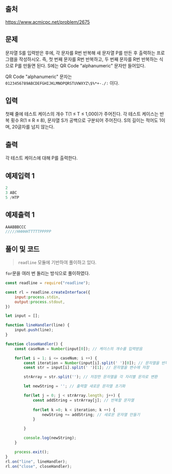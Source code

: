## 출처

https://www.acmicpc.net/problem/2675





## 문제

문자열 S를 입력받은 후에, 각 문자를 R번 반복해 새 문자열 P를 만든 후 출력하는 프로그램을 작성하시오. 즉, 첫 번째 문자를 R번 반복하고, 두 번째 문자를 R번 반복하는 식으로 P를 만들면 된다. S에는 QR Code "alphanumeric" 문자만 들어있다.

QR Code "alphanumeric" 문자는 `0123456789ABCDEFGHIJKLMNOPQRSTUVWXYZ\$%*+-./:` 이다.





## 입력

첫째 줄에 테스트 케이스의 개수 T(1 ≤ T ≤ 1,000)가 주어진다. 각 테스트 케이스는 반복 횟수 R(1 ≤ R ≤ 8), 문자열 S가 공백으로 구분되어 주어진다. S의 길이는 적어도 1이며, 20글자를 넘지 않는다. 





## 출력

각 테스트 케이스에 대해 P를 출력한다.





## 예제입력 1

```javascript
2
3 ABC
5 /HTP
```



## 예제출력 1

```javascript
AAABBBCCC
/////HHHHHTTTTTPPPPP
```





## 풀이 및 코드



> `readline` 모듈에 기반하여 풀이하고 있다.



`for`문을 여러 번 돌리는 방식으로 풀이하였다.



```javascript
const readline = require("readline");

const rl = readline.createInterface({
    input:process.stdin,
    output:process.stdout,
})

let input = [];

function lineHandler(line) {
    input.push(line);
}

function closeHandler() {
    const caseNum = Number(input[0]); // 케이스의 개수를 입력받음

    for(let i = 1; i <= caseNum; i ++) {
        const iteration = Number(input[i].split(' ')[0]); // 문자열을 반복할 횟수
        const str = input[i].split(' ')[1]; // 문자열을 변수에 저장

        strArray = str.split(''); // 저장한 문자열을 각 자리별 문자로 변환

        let newString = ''; // 출력할 새로운 문자열 초기화

        for(let j = 0; j < strArray.length; j++) {
            const addString = strArray[j]; // 반복할 문자열
            
            for(let k =0; k < iteration; k ++) {
                newString += addString; // 새로운 문자열 만들기
            }

        }

        console.log(newString);
    }

    process.exit();
}
rl.on("line", lineHandler);
rl.on("close", closeHandler);
```



